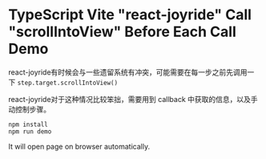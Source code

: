 TypeScript Vite "react-joyride" Call "scrollIntoView" Before Each Call Demo
===========================

react-joyride有时候会与一些遗留系统有冲突，可能需要在每一步之前先调用一下 `step.target.scrollIntoView()`

react-joyride对于这种情况比较笨拙，需要用到 callback 中获取的信息，以及手动控制步骤。

```
npm install
npm run demo
```

It will open page on browser automatically.
